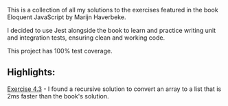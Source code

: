 This is a collection of all my solutions to the exercises featured in the book Eloquent JavaScript by Marijn Haverbeke.

I decided to use Jest alongside the book to learn and practice writing unit and integration tests, ensuring clean and working code.

This project has 100% test coverage.

## Highlights:

[Exercise 4.3](https://github.com/philliplankford/eloquent-js/blob/fb200d925a1ca7fb7681612a1486b852b30d7ec8/chapter-4/chapter-4-exercises.js#L51) - I found a recursive solution to convert an array to a list that is 2ms faster than the book's solution.
